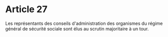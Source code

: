 # Article 27

Les représentants des conseils d'administration des organismes du régime général de sécurité sociale sont élus au scrutin majoritaire à un tour.
